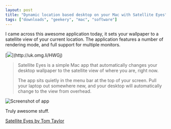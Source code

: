 ```yaml
---
layout: post
title: "Dynamic location based desktop on your Mac with Satellite Eyes"
tags: ["downloads", "geekery", "mac", "software"]
---
```

I came across this awesome application today, it sets your wallpaper to a satellite view of your current location. The application features a number of rendering mode, and full support for multiple monitors.

<!-- more -->

[![](http://f.cl.ly/items/121K3s21313o0f270S1l/ss_preview.png")](http://uk.omg.li/HWGj)

> Satellite Eyes is a simple Mac app that automatically changes your desktop wallpaper to the satellite view of where you are, right now.
>
>The app sits quietly in the menu bar at the top of your screen. Pull your laptop out somewhere new, and your desktop will automatically change to the view from overhead.

![Screenshot of app](http://f.cl.ly/items/461b33341K2k0m0b2F3g/by%20default%202012-06-20%20at%2010.58.22.png)

Truly awesome stuff.

[Satellite Eyes by Tom Taylor](http://satelliteeyes.tomtaylor.co.uk/)
